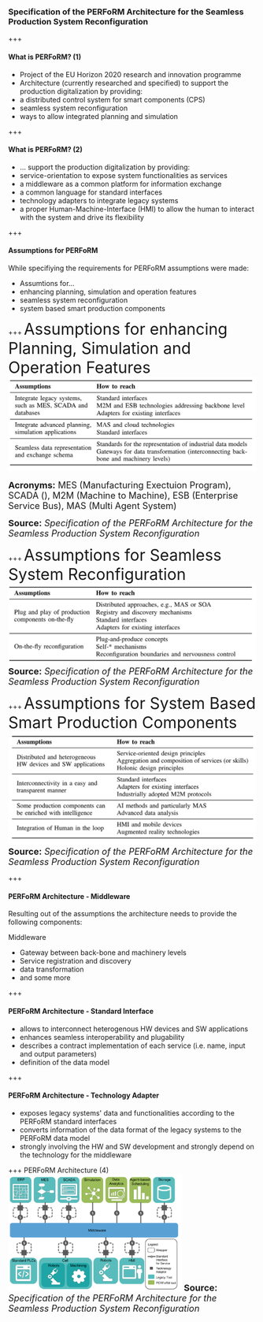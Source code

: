 ### Specification of the PERFoRM Architecture for the Seamless Production System Reconfiguration

+++
#### What is PERFoRM? (1)
* Project of the EU Horizon 2020 research and innovation programme
* Architecture (currently researched and specified) to support the production digitalization by providing:
 * a distributed control system for smart components (CPS)
 * seamless system reconfiguration
 * ways to allow integrated planning and simulation

+++
#### What is PERFoRM? (2)
* ... support the production digitalization by providing:
 * service-orientation to expose system functionalities as services
 * a middleware as a common platform for information exchange
 * a common language for standard interfaces
 * technology adapters to integrate legacy systems
 * a proper Human-Machine-Interface (HMI) to allow the human to interact with the system and drive its flexibility  

+++
#### Assumptions for PERFoRM
While specifiying the requirements for PERFoRM assumptions were made:
* Assumtions for...
 * enhancing planning, simulation and operation features
 * seamless system reconfiguration
 * system based smart production components

+++
<font size="6">Assumptions for enhancing Planning, Simulation and Operation Features</font>
![Assumptions for enhancing Planning, Simulation and Operation Features](assets/Specification-PERFoRM/Assumptions-Enhance-Planning-Simulation-Operation-Features.png)
<font size="4"><p><strong>Acronyms:</strong> MES (Manufacturing Exectuion Program), SCADA (), M2M (Machine to Machine), ESB (Enterprise Service Bus), MAS (Multi Agent System)</p></font>
<font size="4"><strong>Source:</strong> <em>Specification of the PERFoRM Architecture
for the Seamless Production System Reconfiguration</em></font>

+++
<font size="6">Assumptions for Seamless System Reconfiguration</font>
![Assumptions for Seamless System Reconfiguration](assets/Specification-PERFoRM/Assumptions-Seamless-System-Reconfiguration.png)
<font size="4"><strong>Source:</strong> <em>Specification of the PERFoRM Architecture
for the Seamless Production System Reconfiguration</em></font>

+++
<font size="6">Assumptions for System Based Smart Production Components</font>
![Assumptions for System Based Smart Production Components](assets/Specification-PERFoRM/Assumptions-System-Based-Smart-Production-Components.png)
<font size="4"><strong>Source:</strong> <em>Specification of the PERFoRM Architecture
for the Seamless Production System Reconfiguration</em></font>

<!-- +++
Distributed Control System Approaches
![Distributed Control System Approaches](assets/Specification-PERFoRM/Distributed-Control-System-Approaches.png)
<font size="4"><strong>Source:</strong> <em>Specification of the PERFoRM Architecture
for the Seamless Production System Reconfiguration</em></font>

+++
Distributed Smart Production Components
![Distributed Smart Production Components](assets/Specification-PERFoRM/Distributed-Smart-Production-Components.png)
<font size="4"><strong>Source:</strong> <em>Specification of the PERFoRM Architecture
for the Seamless Production System Reconfiguration</em></font> -->

+++
#### PERFoRM Architecture - Middleware
Resulting out of the assumptions the architecture needs to provide the following components:

Middleware
* Gateway between back-bone and machinery levels
* Service registration and discovery
* data transformation
* and some more

+++
#### PERFoRM Architecture - Standard Interface
* allows to interconnect heterogenous HW devices and SW applications
* enhances seamless interoperability and plugability
* describes a contract implementation of each service (i.e. name, input and output parameters)
* definition of the data model

+++
#### PERFoRM Architecture - Technology Adapter
* exposes legacy systems' data and functionalities according to the PERFoRM standard interfaces
* converts information of the data format of the legacy systems to the PERFoRM data model
* strongly involving the HW and SW development and strongly depend on the technology for the middleware

+++
PERFoRM Architecture (4)
<img src="assets/Specification-PERFoRM/PERFoRM-Architecture.png" width="70%" height="55%" alt="PERFoRM Architecture"/>
<font size="4"><strong>Source:</strong> <em>Specification of the PERFoRM Architecture
for the Seamless Production System Reconfiguration</em></font>
